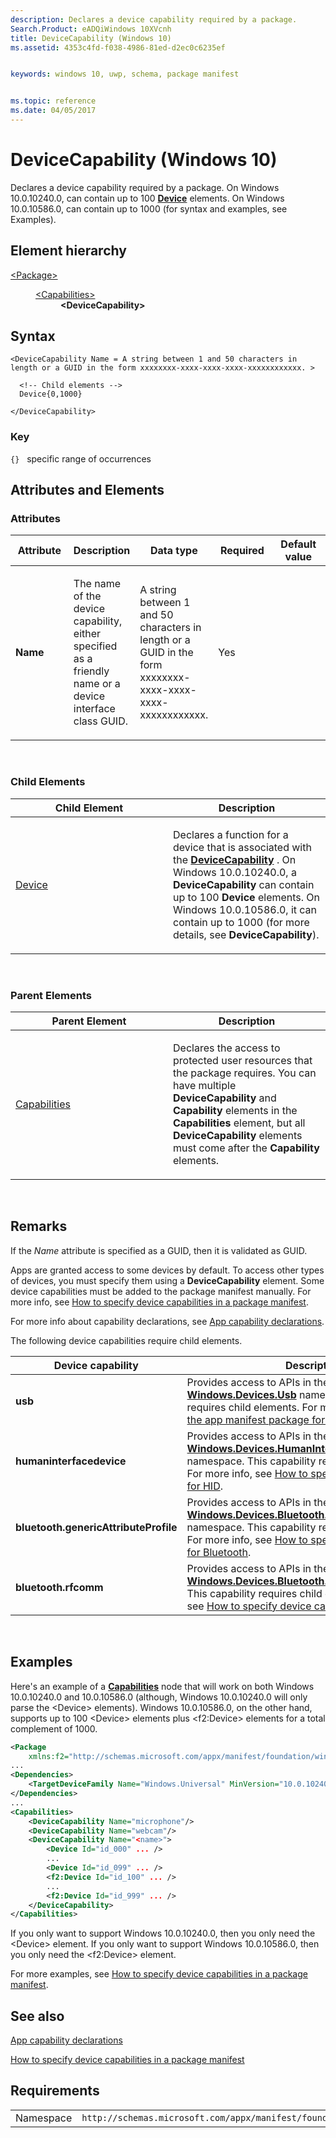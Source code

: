 ```yaml
---
description: Declares a device capability required by a package.
Search.Product: eADQiWindows 10XVcnh
title: DeviceCapability (Windows 10)
ms.assetid: 4353c4fd-f038-4986-81ed-d2ec0c6235ef


keywords: windows 10, uwp, schema, package manifest


ms.topic: reference
ms.date: 04/05/2017
---
```


# DeviceCapability (Windows 10)


Declares a device capability required by a package. On Windows 10.0.10240.0, can contain up to 100 [**Device**](element-device.md) elements. On Windows 10.0.10586.0, can contain up to 1000 (for syntax and examples, see Examples).

## Element hierarchy

<dl>
<dt><a href="element-package.md">&lt;Package&gt;</a></dt>
<dd>
<dl>
<dt><a href="element-capabilities.md">&lt;Capabilities&gt;</a></dt>
<dd><b>&lt;DeviceCapability&gt;</b></dd>
</dl>
</dd>
</dl>

## Syntax

``` syntax
<DeviceCapability Name = A string between 1 and 50 characters in length or a GUID in the form xxxxxxxx-xxxx-xxxx-xxxx-xxxxxxxxxxxx. >

  <!-- Child elements -->
  Device{0,1000}

</DeviceCapability>
```

### Key

`{}`   specific range of occurrences
## Attributes and Elements


### Attributes

<table>
<colgroup>
<col width="20%" />
<col width="20%" />
<col width="20%" />
<col width="20%" />
<col width="20%" />
</colgroup>
<thead>
<tr class="header">
<th>Attribute</th>
<th>Description</th>
<th>Data type</th>
<th>Required</th>
<th>Default value</th>
</tr>
</thead>
<tbody>
<tr class="odd">
<td><strong>Name</strong></td>
<td><p>The name of the device capability, either specified as a friendly name or a device interface class GUID.</p></td>
<td>A string between 1 and 50 characters in length or a GUID in the form xxxxxxxx-xxxx-xxxx-xxxx-xxxxxxxxxxxx.</td>
<td>Yes</td>
<td></td>
</tr>
</tbody>
</table>

 

### Child Elements

<table>
<colgroup>
<col width="50%" />
<col width="50%" />
</colgroup>
<thead>
<tr class="header">
<th>Child Element</th>
<th>Description</th>
</tr>
</thead>
<tbody>
<tr class="odd">
<td><a href="element-device.md">Device</a> </td>
<td><p>Declares a function for a device that is associated with the <a href="element-devicecapability.md"><strong>DeviceCapability</strong></a> . On Windows 10.0.10240.0, a <strong>DeviceCapability</strong> can contain up to 100 <strong>Device</strong> elements. On Windows 10.0.10586.0, it can contain up to 1000 (for more details, see <strong>DeviceCapability</strong>).</p></td>
</tr>
</tbody>
</table>

 

### Parent Elements

<table>
<colgroup>
<col width="50%" />
<col width="50%" />
</colgroup>
<thead>
<tr class="header">
<th>Parent Element</th>
<th>Description</th>
</tr>
</thead>
<tbody>
<tr class="odd">
<td><a href="element-capabilities.md">Capabilities</a> </td>
<td><p>Declares the access to protected user resources that the package requires. You can have multiple <strong>DeviceCapability</strong> and <strong>Capability</strong> elements in the <strong>Capabilities</strong> element, but all <strong>DeviceCapability</strong> elements must come after the <strong>Capability</strong> elements.</p></td>
</tr>
</tbody>
</table>

 

## Remarks

If the *Name* attribute is specified as a GUID, then it is validated as GUID.

Apps are granted access to some devices by default. To access other types of devices, you must specify them using a **DeviceCapability** element. Some device capabilities must be added to the package manifest manually. For more info, see [How to specify device capabilities in a package manifest](../how-to-specify-device-capabilities-in-a-package-manifest.md).

For more info about capability declarations, see [App capability declarations](/previous-versions/windows/apps/hh464936(v=win.10)).

The following device capabilities require child elements.

| Device capability                     | Description                                                                                                                                                                                                                                                                                                                                                      |
|---------------------------------------|------------------------------------------------------------------------------------------------------------------------------------------------------------------------------------------------------------------------------------------------------------------------------------------------------------------------------------------------------------------|
| **usb**                               | Provides access to APIs in the [**Windows.Devices.Usb**](/uwp/api/Windows.Devices.Usb) namespace. This capability requires child elements. For more info, see [Updating the app manifest package for a USB device](/windows-hardware/drivers/usbcon/).                                                                                            |
| **humaninterfacedevice**              | Provides access to APIs in the [**Windows.Devices.HumanInterfaceDevice**](/uwp/api/Windows.Devices.HumanInterfaceDevice) namespace. This capability requires child elements. For more info, see [How to specify device capabilities for HID](../how-to-specify-device-capabilities-for-hid.md).                                             |
| **bluetooth.genericAttributeProfile** | Provides access to APIs in the [**Windows.Devices.Bluetooth.GenericAttributeProfile**](/uwp/api/Windows.Devices.Bluetooth.GenericAttributeProfile) namespace. This capability requires child elements. For more info, see [How to specify device capabilities for Bluetooth](../how-to-specify-device-capabilities-for-bluetooth.md). |
| **bluetooth.rfcomm**                  | Provides access to APIs in the [**Windows.Devices.Bluetooth.Rfcomm**](/uwp/api/Windows.Devices.Bluetooth.Rfcomm) namespace. This capability requires child elements. For more info, see [How to specify device capabilities for Bluetooth](../how-to-specify-device-capabilities-for-bluetooth.md).                                 |

 

## Examples

Here's an example of a [**Capabilities**](element-capabilities.md) node that will work on both Windows 10.0.10240.0 and 10.0.10586.0 (although, Windows 10.0.10240.0 will only parse the &lt;Device&gt; elements). Windows 10.0.10586.0, on the other hand, supports up to 100 &lt;Device&gt; elements plus &lt;f2:Device&gt; elements for a total complement of 1000.

```XML
<Package
    xmlns:f2="http://schemas.microsoft.com/appx/manifest/foundation/windows10/2">
...
<Dependencies>
    <TargetDeviceFamily Name="Windows.Universal" MinVersion="10.0.10240.0" MaxVersionTested="10.0.10586.0"/>
</Dependencies>
...
<Capabilities>
    <DeviceCapability Name="microphone"/>
    <DeviceCapability Name="webcam"/>
    <DeviceCapability Name="<name>">
        <Device Id="id_000" ... />
        ...
        <Device Id="id_099" ... />
        <f2:Device Id="id_100" ... />
        ...
        <f2:Device Id="id_999" ... />
    </DeviceCapability>
</Capabilities>
```

If you only want to support Windows 10.0.10240.0, then you only need the &lt;Device&gt; element. If you only want to support Windows 10.0.10586.0, then you only need the &lt;f2:Device&gt; element.

For more examples, see [How to specify device capabilities in a package manifest](../how-to-specify-device-capabilities-in-a-package-manifest.md).

## See also


[App capability declarations](/previous-versions/windows/apps/hh464936(v=win.10))

[How to specify device capabilities in a package manifest](../how-to-specify-device-capabilities-in-a-package-manifest.md)

## Requirements

|   |   |
|--|--|
| Namespace | `http://schemas.microsoft.com/appx/manifest/foundation/windows10` |


 

 
